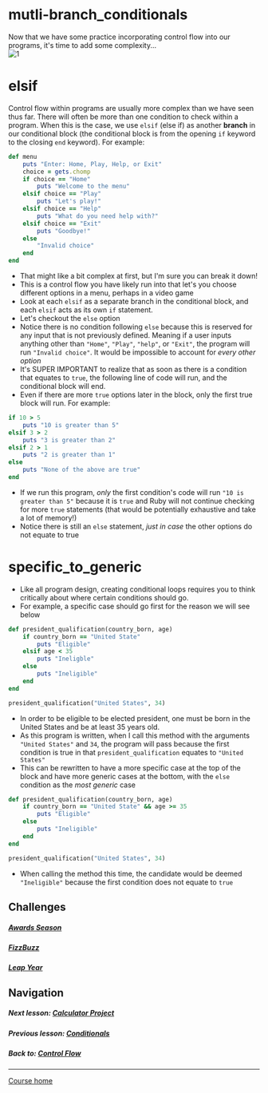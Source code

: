 # mutli-branch_conditionals
Now that we have some practice incorporating control flow into our programs, it's time to add some complexity...  
![1](http://i.imgur.com/KY5zGyf.gif?1)
# elsif
Control flow within programs are usually more complex than we have seen thus far. There will often be more than one condition to check within a program. When this is the case, we use `elsif` (else if) as another **branch** in our conditional block (the conditional block is from the opening `if` keyword to the closing `end` keyword). For example:  
```ruby
def menu
    puts "Enter: Home, Play, Help, or Exit"
    choice = gets.chomp
    if choice == "Home"
        puts "Welcome to the menu"
    elsif choice == "Play"
        puts "Let's play!"
    elsif choice == "Help"
        puts "What do you need help with?"
    elsif choice == "Exit"
        puts "Goodbye!"
    else
        "Invalid choice"
    end
end
```
- That might like a bit complex at first, but I'm sure you can break it down!
- This is a control flow you have likely run into that let's you choose different options in a menu, perhaps in a video game
- Look at each `elsif` as a separate branch in the conditional block, and each `elsif` acts as its own `if` statement.
- Let's checkout the `else` option
- Notice there is no condition following `else` because this is reserved for any input that is not previously defined. Meaning if a user inputs anything other than `"Home"`, `"Play"`, `"help"`, or `"Exit"`, the program will run `"Invalid choice"`. It would be impossible to account for *every other option*  
- It's SUPER IMPORTANT to realize that as soon as there is a condition that equates to `true`, the following line of code will run, and the conditional block will end.
- Even if there are more `true` options later in the block, only the first true block will run. For example:
```ruby
if 10 > 5
    puts "10 is greater than 5"
elsif 3 > 2
    puts "3 is greater than 2"
elsif 2 > 1
    puts "2 is greater than 1"
else
    puts "None of the above are true"
end
```
- If we run this program, *only* the first condition's code will run `"10 is greater than 5"` because it is `true` and Ruby will not continue checking for more `true` statements (that would be potentially exhaustive and take a lot of memory!)
- Notice there is still an `else` statement, *just in case* the other options do not equate to true

# specific_to_generic
- Like all program design, creating conditional loops requires you to think critically about where certain conditions should go. 
- For example, a specific case should go first for the reason we will see below
```ruby
def president_qualification(country_born, age)
    if country_born == "United State"
        puts "Eligible"
    elsif age < 35
        puts "Ineligble"
    else
        puts "Ineligible"
    end
end

president_qualification("United States", 34)
```
- In order to be eligible to be elected president, one must be born in the United States and be at least 35 years old. 
- As this program is written, when I call this method with the arguments `"United States"` and `34`, the program will pass because the first condition is true in that `president_qualification` equates to `"United States"`
- This can be rewritten to have a more specific case at the top of the block and have more generic cases at the bottom, with the `else` condition as the *most generic* case
```ruby
def president_qualification(country_born, age)
    if country_born == "United State" && age >= 35
        puts "Eligible"
    else
        puts "Ineligible"
    end
end

president_qualification("United States", 34)
```
- When calling the method this time, the candidate would be deemed `"Ineligible"` because the first condition does not equate to `true` 


## Challenges  
##### [Awards Season](https://github.com/Coderdotnew/intro_web_apps_dgm/tree/master/03_class/02_multiple_branches/code/01_awards_season)  
##### [FizzBuzz](https://github.com/Coderdotnew/intro_web_apps_dgm/tree/master/03_class/02_multiple_branches/code/02_fizzbuzz) 
##### [Leap Year](https://github.com/Coderdotnew/intro_web_apps_dgm/tree/master/03_class/02_multiple_branches/code/03_leap_year) 

## Navigation  
##### Next lesson: [Calculator Project](https://github.com/Coderdotnew/intro_web_apps_dgm/tree/master/03_class/03_calculator)     
##### Previous lesson: [Conditionals](https://github.com/Coderdotnew/intro_web_apps_dgm/tree/master/03_class/01_conditionals)  
##### Back to: [Control Flow](https://github.com/Coderdotnew/intro_web_apps_dgm/tree/master/03_class)  
---  
[Course home](https://github.com/Coderdotnew/intro_web_apps_dgm)  